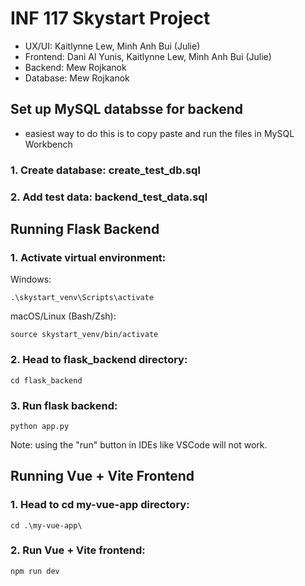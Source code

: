 # INF 117 Skystart Project
- UX/UI: Kaitlynne Lew, Minh Anh Bui (Julie)
- Frontend: Dani Al Yunis, Kaitlynne Lew, Minh Anh Bui (Julie)
- Backend: Mew Rojkanok
- Database: Mew Rojkanok
## Set up MySQL databsse for backend
- easiest way to do this is to copy paste and run the files in MySQL Workbench
### 1. Create database: create_test_db.sql
### 2. Add test data: backend_test_data.sql
## Running Flask Backend
### 1. Activate virtual environment:
  Windows:
  ```
  .\skystart_venv\Scripts\activate
  ```
  macOS/Linux (Bash/Zsh):
  ```
  source skystart_venv/bin/activate
  ```
### 2. Head to flask_backend directory:    
```
cd flask_backend
```
### 3. Run flask backend: 
```
python app.py
```
  Note: using the "run" button in IDEs like VSCode will not work.

## Running Vue + Vite Frontend
### 1. Head to cd my-vue-app directory:
```
cd .\my-vue-app\
```
### 2. Run Vue + Vite frontend:
```
npm run dev
```
